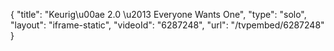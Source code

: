 {
    "title": "Keurig\u00ae 2.0 \u2013 Everyone Wants One",
    "type": "solo",
    "layout": "iframe-static",
    "videoId": "6287248",
    "url": "\/tvpembed\/6287248"
}